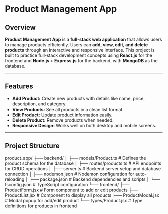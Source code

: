# Product Management App

## Overview
**Product Management App** is a **full-stack web application** that allows users to manage products efficiently. Users can **add, view, edit, and delete products** through an interactive and responsive interface. This project is built to practice full-stack development concepts using **React.js** for the frontend and **Node.js + Express.js** for the backend, with **MongoDB** as the database.

---

## Features
- **Add Product:** Create new products with details like name, price, description, and category.  
- **View Products:** See all products in a clean list format.  
- **Edit Product:** Update product information easily.  
- **Delete Product:** Remove products when needed.  
- **Responsive Design:** Works well on both desktop and mobile screens.  

---

## Project Structure

product_app/
├── backend/
│ ├── models/Product.ts # Defines the product schema for the database
│ ├── routes/products.ts # API endpoints for CRUD operations
│ ├── server.ts # Backend server setup and database connection
│ ├── nodemon.json # Nodemon configuration for auto-reloading
│ ├── package.json # Backend dependencies and scripts
│ └── tsconfig.json # TypeScript configuration
└── frontend/
├── ProductForm.jsx # Form component to add or edit products
├── ProductList.jsx # Component to display all products
├── ProductModal.jsx # Modal popup for add/edit product
└── types/Product.jsx # Type definitions for products in frontend
